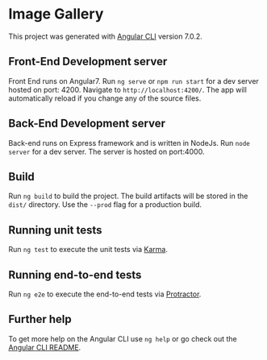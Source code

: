# Image Gallery

This project was generated with [Angular CLI](https://github.com/angular/angular-cli) version 7.0.2.

## Front-End Development server

Front End runs on Angular7. Run `ng serve` or `npm run start`  for a dev server hosted on port: 4200. Navigate to `http://localhost:4200/`. The app will automatically reload if you change any of the source files.

## Back-End Development server

Back-end runs on Express framework and is written in NodeJs. Run `node server` for a dev server. The server is hosted on port:4000.

## Build

Run `ng build` to build the project. The build artifacts will be stored in the `dist/` directory. Use the `--prod` flag for a production build.

## Running unit tests

Run `ng test` to execute the unit tests via [Karma](https://karma-runner.github.io).

## Running end-to-end tests

Run `ng e2e` to execute the end-to-end tests via [Protractor](http://www.protractortest.org/).

## Further help

To get more help on the Angular CLI use `ng help` or go check out the [Angular CLI README](https://github.com/angular/angular-cli/blob/master/README.md).
